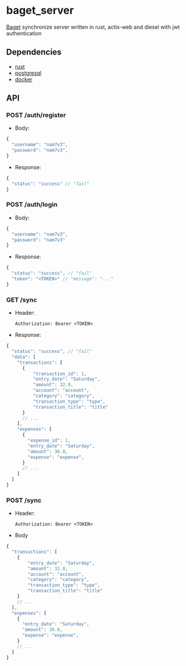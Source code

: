 # baget_server
[Baget](https://github.com/trungpq27/Baget) synchronize server written in rust, actix-web and diesel with jwt authentication
## Dependencies
- [rust](https://www.rust-lang.org/)
- [postgresql](https://www.postgresql.org/)
- [docker](https://www.docker.com/)
## API
### POST /auth/register
- Body: 
``` javascript
{
  "username": "nam7v3",
  "password": "nam7v3",
}
```
- Response:
``` javascript
{
  "status": "success" // "fail"
}
```
### POST /auth/login
- Body:
``` javascript
{
  "username": "nam7v3",
  "password": "nam7v3"
}
```
- Response:
``` javascript
{
  "status": "success", // "fail"
  "token": "<TOKEN>" // "message": "..."
}
```  
### GET /sync
- Header:
  ```
  Authorization: Bearer <TOKEN>
  ```
- Response:
``` javascript
{
  "status": "success", // "fail"
  "data": [
    "transactions": [
      {
          "transaction_id": 1,
          "entry_date": "Saturday",
          "amount": 32.0,
          "account": "account",
          "category": "category",
          "transaction_type": "type",
          "transaction_title": "title"
      }
      // ...
    ],
    "expenses": [
      {
        "expense_id": 1,
        "entry_date": "Saturday",
        "amount": 30.0,
        "expense": "expense",
      }
      // ...
    ]
  ]
}
```  
### POST /sync
- Header:
  ```
  Authorization: Bearer <TOKEN>
  ```
- Body
``` javascript
{
  "transactions": [
    {
        "entry_date": "Saturday",
        "amount": 32.0,
        "account": "account",
        "category": "category",
        "transaction_type": "type",
        "transaction_title": "title"
    }
    // ...
  ],
  "expenses": [
    {
      "entry_date": "Saturday",
      "amount": 30.0,
      "expense": "expense",
    }
    // ...
  ]
}
```  

